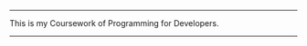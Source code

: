 ____________________________________________________
This is my Coursework of Programming for Developers.
____________________________________________________
